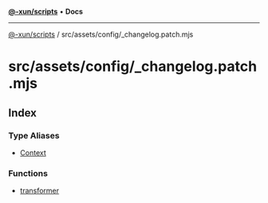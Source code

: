 [**@-xun/scripts**](../../../../README.md) • **Docs**

***

[@-xun/scripts](../../../../README.md) / src/assets/config/\_changelog.patch.mjs

# src/assets/config/\_changelog.patch.mjs

## Index

### Type Aliases

- [Context](type-aliases/Context.md)

### Functions

- [transformer](functions/transformer.md)
